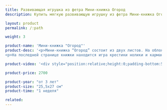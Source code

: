 ```yaml
---
title: Развивающая игрушка из фетра Мини-книжка Огород
description: Купить мягкую развивающую игрушку из фетра Мини-книжка Огород в магазине KiddyTrick

layout: product
permalink: /:path

weight: 3

product-name: 'Мини-книжка "Огород"'
product-desc: '<p>Мини-книжка “Огород” состоит из двух листов. На обложке изображена лейка, на которой устроился садовый гномик. В травке растут цветы, и их можно подергать. В огороде растут овощи-фрукты, все на кнопках. Маленькая хозяйка радуется, когда все на своих местах, и очень сильно удивляется, когда садовый гномик озорничает и все путает. В кустах малины и смородины спрятались улитка и божья коровка, а на грушевом дереве расположилось гнездо с птенцом.</p>
<p>На последней странице книжки находится игра крестики нолики и карман, в котором лежат клубнички и баклажаны для игры. Клубнички и баклажаны на магнитах.</p>'

product-video: '<div style="position:relative;height:0;padding-bottom:56.25%"><iframe src="https://www.youtube.com/embed/tDdS1kZIGnc?ecver=2" width="640" height="360" frameborder="0" style="position:absolute;width:100%;height:100%;left:0" allowfullscreen></iframe></div>'

product-price: 2700

product-year: "от 3 лет"
product-size: "25,5х27 см"
product-time: "1 неделя"

related:
---
```

	